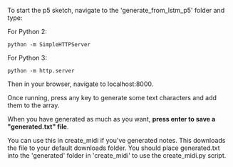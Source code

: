 To start the p5 sketch, navigate to the 'generate_from_lstm_p5' folder and type: 

For Python 2:

```python -m SimpleHTTPServer```

For Python 3:

```python -m http.server```

Then in your browser, navigate to localhost:8000.

Once running, press any key to generate some text characters and add them to the array. 

When you have generated as much as you want, **press enter to save a "generated.txt" file**.

You can use this in create_midi if you've generated notes. This downloads the file to your default downloads folder. You should place generated.txt into the 'generated' folder in 'create_midi' to use the create_midi.py script.